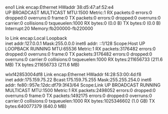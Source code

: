 eno1      Link encap:Ethernet  HWaddr 38:d5:47:af:52:e4  
          UP BROADCAST MULTICAST  MTU:1500  Metric:1
          RX packets:0 errors:0 dropped:0 overruns:0 frame:0
          TX packets:0 errors:0 dropped:0 overruns:0 carrier:0
          collisions:0 txqueuelen:1000 
          RX bytes:0 (0.0 B)  TX bytes:0 (0.0 B)
          Interrupt:20 Memory:fb200000-fb220000 

lo        Link encap:Local Loopback  
          inet addr:127.0.0.1  Mask:255.0.0.0
          inet6 addr: ::1/128 Scope:Host
          UP LOOPBACK RUNNING  MTU:65536  Metric:1
          RX packets:3176482 errors:0 dropped:0 overruns:0 frame:0
          TX packets:3176482 errors:0 dropped:0 overruns:0 carrier:0
          collisions:0 txqueuelen:1000 
          RX bytes:211656733 (211.6 MB)  TX bytes:211656733 (211.6 MB)

wlxf42853004df8 Link encap:Ethernet  HWaddr f4:28:53:00:4d:f8  
          inet addr:175.159.75.22  Bcast:175.159.75.255  Mask:255.255.254.0
          inet6 addr: fe80::957e:12dc:df79:3f43/64 Scope:Link
          UP BROADCAST RUNNING MULTICAST  MTU:1500  Metric:1
          RX packets:2498052 errors:0 dropped:0 overruns:0 frame:0
          TX packets:1492175 errors:0 dropped:0 overruns:0 carrier:0
          collisions:0 txqueuelen:1000 
          RX bytes:1025346602 (1.0 GB)  TX bytes:640077379 (640.0 MB)

